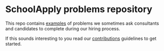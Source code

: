 # SchoolApply problems repository

This repo contains [examples](docs/) of problems we sometimes ask consultants and candidates to complete during our hiring process.

If this sounds interesting to you read our [contributions](CONTRIBUTING.md) guidelines to get started.